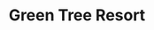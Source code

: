 ---
layout: location
title: Green Tree Resort
keywords: resort stay
cover_image: "/properties/Green Tree Resort/1.jpg"
images_src: Green Tree Resort
price: ₹2,799
area: Sakleshpur
rating: 5
description: 
district: Hassan
total-occupancy: 26
rooms: 13
stay-type: Resort
accomodation: [
    [1 Mountain View Room, 4, 2, shop],
    [3 Family Rooms, 14, 7, house-door], 
    [1 Family Dormitory, 6, 3, shop],
    [1 Dormitory, 8, 4, house-door]
]
pricing: [
    [GLASS HOUSE, 2799, Stay | Breakfast | Activities | Hi-tea | Veg Snacks],
    [TREE HOUSE, 3799, Stay | Breakfast | Activities | Hi-tea | Veg Snacks],
    [POOL COTTAGE, 4299, Stay | Breakfast | Activities | Hi-tea | Veg Snacks]
]
ameneties: [
    [ fa-solid fa-plug-circle-plus,Power Backup],
    [ fa-solid fa-square-parking, Parking],
    [ fa-solid fa-snowflake,Refrigerator],
    [ fa-solid fa-shower,Shower],
    [ fa-solid fa-utensils,Restaurant],
    [ fa-solid fa-tower-observation],
    [ fa-solid fa-person-swimming,Swimming Pool],
    [ fa-solid fa-hot-tub-person,Hot Water]
]
activities: [ 
    [ fa-solid fa-fire,Bonfire & Music],
    [ fa-solid fa-chess-knight, Chess],
    [ fa-solid fa-hockey-puck, Carrom],
    [fa-solid fa-spoon,Badminton],
    [fa-solid fa-fa-arrow-trend-down,Zipline],
    [fa-solid fa-hat-cowboy,Low Rope Activities],
    [ fa-solid fa-person-swimming, Swimming],
]
locations: [Mookanna falls(24KM),Manjrabad Fort(27KM),Bisle Ghat View Point(32KM),Kaginahare View Point(39KM),Yedakumeri Railway Trek(57KM),]
breakfast: [Neer Dosa, item2, item3, item4]
lunch: [item1, item2, item3, item4]
dinner: [item1, item2, item3, item4]
tnc: ["Yes","No","Yes", "Yes", 12:00PM-11:00AM]
---